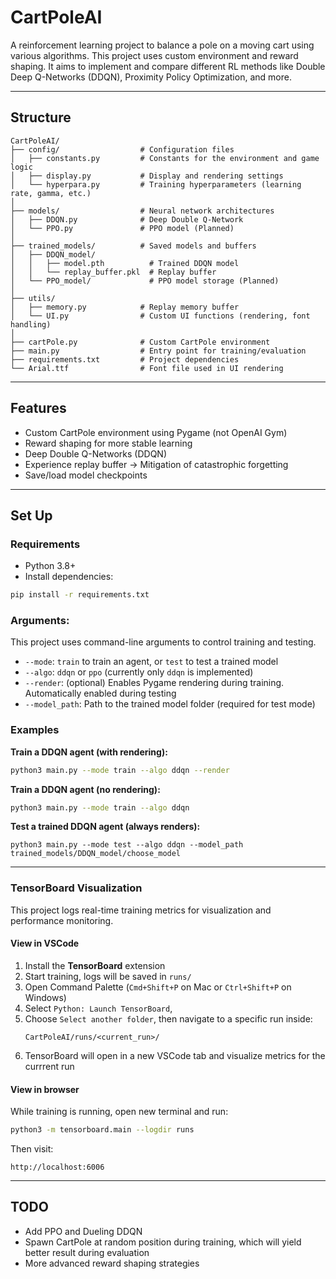 # CartPoleAI

A reinforcement learning project to balance a pole on a moving cart using various algorithms. 
This project uses custom environment and reward shaping. 
It aims to implement and compare different RL methods like Double Deep Q-Networks (DDQN), Proximity Policy Optimization, and more.

---

## Structure
```
CartPoleAI/
├── config/                  # Configuration files
│   ├── constants.py         # Constants for the environment and game logic
│   ├── display.py           # Display and rendering settings
│   └── hyperpara.py         # Training hyperparameters (learning rate, gamma, etc.)
│
├── models/                  # Neural network architectures
│   ├── DDQN.py              # Deep Double Q-Network
│   └── PPO.py               # PPO model (Planned)
│
├── trained_models/          # Saved models and buffers
│   ├── DDQN_model/          
│   │   ├── model.pth          # Trained DDQN model
│   │   └── replay_buffer.pkl  # Replay buffer
│   └── PPO_model/             # PPO model storage (Planned) 
│
├── utils/                   
│   ├── memory.py            # Replay memory buffer
│   └── UI.py                # Custom UI functions (rendering, font handling)
│
├── cartPole.py              # Custom CartPole environment
├── main.py                  # Entry point for training/evaluation
├── requirements.txt         # Project dependencies
└── Arial.ttf                # Font file used in UI rendering
```

---

## Features

- Custom CartPole environment using Pygame (not OpenAI Gym)
- Reward shaping for more stable learning
- Deep Double Q-Networks (DDQN)
- Experience replay buffer -> Mitigation of catastrophic forgetting
- Save/load model checkpoints

---

## Set Up

### Requirements
- Python 3.8+
- Install dependencies:

```bash
pip install -r requirements.txt
```

### Arguments:

This project uses command-line arguments to control training and testing.

- `--mode`: `train` to train an agent, or `test` to test a trained model
- `--algo`: `ddqn` or `ppo` (currently only `ddqn` is implemented)
- `--render`: (optional) Enables Pygame rendering during training. Automatically enabled during testing
- `--model_path`: Path to the trained model folder (required for test mode)

### Examples

**Train a DDQN agent (with rendering):**

```bash
python3 main.py --mode train --algo ddqn --render
```

**Train a DDQN agent (no rendering):**

```bash
python3 main.py --mode train --algo ddqn
```

**Test a trained DDQN agent (always renders):**

```
python3 main.py --mode test --algo ddqn --model_path trained_models/DDQN_model/choose_model
```

---

### TensorBoard Visualization

This project logs real-time training metrics for visualization and performance monitoring.

#### View in VSCode

1. Install the **TensorBoard** extension
2. Start training, logs will be saved in `runs/`
3. Open Command Palette (`Cmd+Shift+P` on Mac or `Ctrl+Shift+P` on Windows)
4. Select `Python: Launch TensorBoard`,
5. Choose `Select another folder`, then navigate to a specific run inside:
   ```
   CartPoleAI/runs/<current_run>/
   ```
7. TensorBoard will open in a new VSCode tab and visualize metrics for the currrent run

#### View in browser

While training is running, open new terminal and run:

```bash
python3 -m tensorboard.main --logdir runs
```

Then visit:

```
http://localhost:6006
```

---

## TODO
- Add PPO and Dueling DDQN
- Spawn CartPole at random position during training, which will yield better result during evaluation
- More advanced reward shaping strategies 


